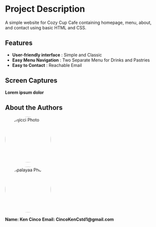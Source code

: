 # Project Description
A simple website for Cozy Cup Cafe containing homepage, menu, about, and contact using basic HTML and CSS.

## Features
- __User-friendly interface__ : Simple and Classic
- __Easy Menu Navigation__ : Two Separate Menu for Drinks and Pastries
- __Easy to Contact__ : Reachable Email

## Screen Captures
__Lorem ipsum dolor__

## About the Authors
<img src="[https://github.com/yourusername/yourrepository/raw/main/path/to/yourimage.jpg](https://github.com/account)](https://avatars.githubusercontent.com/u/143150787?s=400&u=92dee789c42731b7d57dfbdb96fe72a3809c1a2d&v=4)" 
     width="150" 
     style="border-radius: 50%;" 
     alt="Kenjicci Photo">

<img src="https://github.com/ampalayaa" 
     width="150" 
     style="border-radius: 50%;" 
     alt="ampalayaa Photo">

__Name: Ken Cinco__
__Email: CincoKenCstd1@gmail.com__


